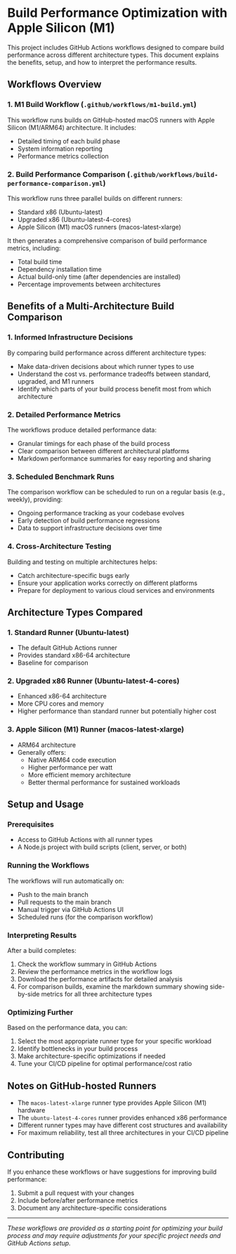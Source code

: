 # Build Performance Optimization with Apple Silicon (M1)

This project includes GitHub Actions workflows designed to compare build performance across different architecture types. This document explains the benefits, setup, and how to interpret the performance results.

## Workflows Overview

### 1. M1 Build Workflow (`.github/workflows/m1-build.yml`)

This workflow runs builds on GitHub-hosted macOS runners with Apple Silicon (M1/ARM64) architecture. It includes:

- Detailed timing of each build phase
- System information reporting
- Performance metrics collection

### 2. Build Performance Comparison (`.github/workflows/build-performance-comparison.yml`)

This workflow runs three parallel builds on different runners:
- Standard x86 (Ubuntu-latest)
- Upgraded x86 (Ubuntu-latest-4-cores)
- Apple Silicon (M1) macOS runners (macos-latest-xlarge)

It then generates a comprehensive comparison of build performance metrics, including:
- Total build time
- Dependency installation time
- Actual build-only time (after dependencies are installed)
- Percentage improvements between architectures

## Benefits of a Multi-Architecture Build Comparison

### 1. Informed Infrastructure Decisions

By comparing build performance across different architecture types:
- Make data-driven decisions about which runner types to use
- Understand the cost vs. performance tradeoffs between standard, upgraded, and M1 runners
- Identify which parts of your build process benefit most from which architecture

### 2. Detailed Performance Metrics

The workflows produce detailed performance data:
- Granular timings for each phase of the build process
- Clear comparison between different architectural platforms
- Markdown performance summaries for easy reporting and sharing

### 3. Scheduled Benchmark Runs

The comparison workflow can be scheduled to run on a regular basis (e.g., weekly), providing:
- Ongoing performance tracking as your codebase evolves
- Early detection of build performance regressions
- Data to support infrastructure decisions over time

### 4. Cross-Architecture Testing

Building and testing on multiple architectures helps:
- Catch architecture-specific bugs early
- Ensure your application works correctly on different platforms
- Prepare for deployment to various cloud services and environments

## Architecture Types Compared

### 1. Standard Runner (Ubuntu-latest)

- The default GitHub Actions runner
- Provides standard x86-64 architecture
- Baseline for comparison

### 2. Upgraded x86 Runner (Ubuntu-latest-4-cores)

- Enhanced x86-64 architecture
- More CPU cores and memory
- Higher performance than standard runner but potentially higher cost

### 3. Apple Silicon (M1) Runner (macos-latest-xlarge)

- ARM64 architecture
- Generally offers:
  - Native ARM64 code execution
  - Higher performance per watt
  - More efficient memory architecture
  - Better thermal performance for sustained workloads

## Setup and Usage

### Prerequisites

- Access to GitHub Actions with all runner types
- A Node.js project with build scripts (client, server, or both)

### Running the Workflows

The workflows will run automatically on:
- Push to the main branch
- Pull requests to the main branch
- Manual trigger via GitHub Actions UI
- Scheduled runs (for the comparison workflow)

### Interpreting Results

After a build completes:
1. Check the workflow summary in GitHub Actions
2. Review the performance metrics in the workflow logs
3. Download the performance artifacts for detailed analysis
4. For comparison builds, examine the markdown summary showing side-by-side metrics for all three architecture types

### Optimizing Further

Based on the performance data, you can:
1. Select the most appropriate runner type for your specific workload
2. Identify bottlenecks in your build process
3. Make architecture-specific optimizations if needed
4. Tune your CI/CD pipeline for optimal performance/cost ratio

## Notes on GitHub-hosted Runners

- The `macos-latest-xlarge` runner type provides Apple Silicon (M1) hardware
- The `ubuntu-latest-4-cores` runner provides enhanced x86 performance
- Different runner types may have different cost structures and availability
- For maximum reliability, test all three architectures in your CI/CD pipeline

## Contributing

If you enhance these workflows or have suggestions for improving build performance:
1. Submit a pull request with your changes
2. Include before/after performance metrics
3. Document any architecture-specific considerations

---

*These workflows are provided as a starting point for optimizing your build process and may require adjustments for your specific project needs and GitHub Actions setup.* 